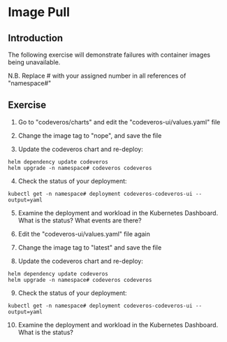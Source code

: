 # Image Pull

## Introduction

The following exercise will demonstrate failures with container images being unavailable.

N.B. Replace # with your assigned number in all references of "namespace#"

## Exercise

1. Go to "codeveros/charts" and edit the "codeveros-ui/values.yaml" file

2. Change the image tag to "nope", and save the file

3. Update the codeveros chart and re-deploy:
```
helm dependency update codeveros
helm upgrade -n namespace# codeveros codeveros
```

4. Check the status of your deployment:
```
kubectl get -n namespace# deployment codeveros-codeveros-ui --output=yaml
```

5. Examine the deployment and workload in the Kubernetes Dashboard.  
   What is the status? What events are there?

6. Edit the "codeveros-ui/values.yaml" file again

7. Change the image tag to "latest" and save the file

8. Update the codeveros chart and re-deploy:
```
helm dependency update codeveros
helm upgrade -n namespace# codeveros codeveros
```

9. Check the status of your deployment:
```
kubectl get -n namespace# deployment codeveros-codeveros-ui --output=yaml
```

10. Examine the deployment and workload in the Kubernetes Dashboard.  
    What is the status?
